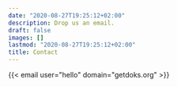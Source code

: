 ```yaml
---
date: "2020-08-27T19:25:12+02:00"
description: Drop us an email.
draft: false
images: []
lastmod: "2020-08-27T19:25:12+02:00"
title: Contact
---
```


{{< email user="hello" domain="getdoks.org" >}}
